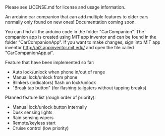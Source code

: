 Please see LICENSE.md for license and usage information.

An arduino car companion that can add multiple features to older cars normally only found on new ones!  Documentation coming soon.

You can find all the arduino code in the folder "CarCompanion".  The companion app is created using MIT app inventor and can be found in the folder "CarCompanionApp".  If you want to make changes, sign into MIT app inventor http://ai2.appinventor.mit.edu/ and open the file called "CarCompanionApp.ai".


Feature that have been implemented so far:

* Auto lock/unlock when phone in/out of range
* Manual lock/unlock from phone
* Blinkers (indicators) flash on lock/unlock
* "Break tap button" (for flashing tailgaters without tapping breaks)

Planned feature list (rough order of priority):

* Manual lock/unlock button internally
* Dusk sensing lights
* Rain sensing wipers
* Remote/keyless start
* Cruise control (low priority)